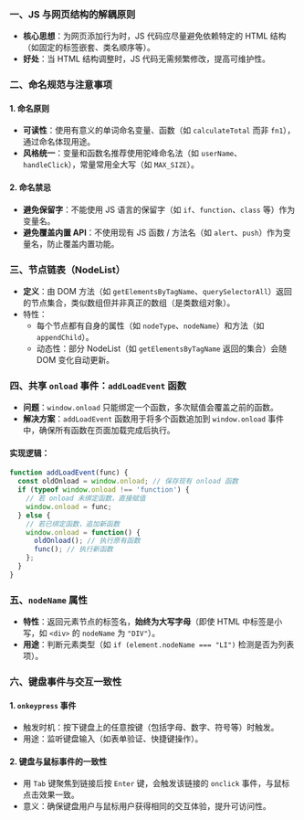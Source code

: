 ###  一、JS 与网页结构的解耦原则

- **核心思想**：为网页添加行为时，JS 代码应尽量避免依赖特定的 HTML 结构（如固定的标签嵌套、类名顺序等）。
- **好处**：当 HTML 结构调整时，JS 代码无需频繁修改，提高可维护性。

### 二、命名规范与注意事项

#### 1. 命名原则

- **可读性**：使用有意义的单词命名变量、函数（如 `calculateTotal` 而非 `fn1`），通过命名体现用途。
- **风格统一**：变量和函数名推荐使用驼峰命名法（如 `userName`、`handleClick`），常量常用全大写（如 `MAX_SIZE`）。

#### 2. 命名禁忌

- **避免保留字**：不能使用 JS 语言的保留字（如 `if`、`function`、`class` 等）作为变量名。
- **避免覆盖内置 API**：不使用现有 JS 函数 / 方法名（如 `alert`、`push`）作为变量名，防止覆盖内置功能。

### 三、节点链表（NodeList）

- **定义**：由 DOM 方法（如 `getElementsByTagName`、`querySelectorAll`）返回的节点集合，类似数组但并非真正的数组（是类数组对象）。
- 特性：
  - 每个节点都有自身的属性（如 `nodeType`、`nodeName`）和方法（如 `appendChild`）。
  - 动态性：部分 NodeList（如 `getElementsByTagName` 返回的集合）会随 DOM 变化自动更新。

### 四、共享 `onload` 事件：`addLoadEvent` 函数

- **问题**：`window.onload` 只能绑定一个函数，多次赋值会覆盖之前的函数。
- **解决方案**：`addLoadEvent` 函数用于将多个函数追加到 `window.onload` 事件中，确保所有函数在页面加载完成后执行。

#### 实现逻辑：

```js
function addLoadEvent(func) {
  const oldOnload = window.onload; // 保存现有 onload 函数
  if (typeof window.onload !== 'function') {
    // 若 onload 未绑定函数，直接赋值
    window.onload = func;
  } else {
    // 若已绑定函数，追加新函数
    window.onload = function() {
      oldOnload(); // 执行原有函数
      func(); // 执行新函数
    };
  }
}
```

### 五、`nodeName` 属性

- **特性**：返回元素节点的标签名，**始终为大写字母**（即使 HTML 中标签是小写，如 `<div>` 的 `nodeName` 为 `"DIV"`）。
- **用途**：判断元素类型（如 `if (element.nodeName === "LI")` 检测是否为列表项）。

### 六、键盘事件与交互一致性

#### 1. `onkeypress` 事件

- 触发时机：按下键盘上的任意按键（包括字母、数字、符号等）时触发。
- 用途：监听键盘输入（如表单验证、快捷键操作）。

#### 2. 键盘与鼠标事件的一致性

- 用 `Tab` 键聚焦到链接后按 `Enter` 键，会触发该链接的 `onclick` 事件，与鼠标点击效果一致。
- 意义：确保键盘用户与鼠标用户获得相同的交互体验，提升可访问性。
